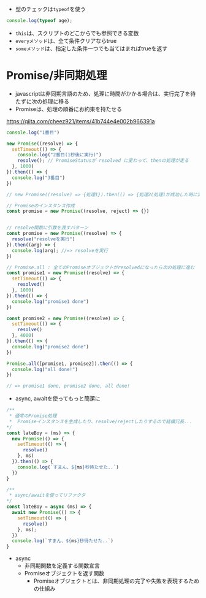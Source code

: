 + 型のチェックは`typeof`を使う
```js
console.log(typeof age);
```
+ `this`は、スクリプトのどこからでも参照できる変数
+ `everyメソッド`は、全て条件クリアならtrue
+ `someメソッド`は、指定した条件一つでも当てはまればtrueを返す


# Promise/非同期処理
- javascriptは非同期言語のため、処理に時間がかかる場合は、実行完了を待たずに次の処理に移る
- Promiseは、処理の順番にお約束を持たせる

https://qiita.com/cheez921/items/41b744e4e002b966391a
```ts
console.log("1番目")

new Promise((resolve) => {
  setTimeout(() => {
    console.log("2番目(1秒後に実行)")
    resolve(); // PromiseStatusが resolved に変わって、thenの処理が走る
  }, 1000)
}).then(() => {
  console.log("3番目")
})

// new Promise((resolve) => {処理1}).then(() => {処理2(処理1が成功した時に実行)} )

// Promiseのインスタンス作成
const promise = new Promise((resolve, reject) => {})


// resolve関数に引数を渡すパターン
const promise = new Promise((resolve) => {
  resolve("resolveを実行")
}).then((arg) => {
  console.log(arg); //=> resolveを実行
})

// Promise.all : 全てのPromiseオブジェクトがresolvedになったら次の処理に進む
const promise1 = new Promise((resolve) => {
  setTimeout(() => {
    resolved()
  }, 1000)
}).then(() => {
  console.log("promise1 done")
})

const promise2 = new Promise((resolve) => {
  setTimeout(() => {
    resolve()
  }, 4000)
}).then(() => {
  console.log("promise2 done")
})

Promise.all([promise1, promise2]).then(() => {
  console.log("all done!")
})

// => promise1 done, promise2 done, all done!

```

+ async, awaitを使ってもっと簡潔に
```ts
/**
 * 通常のPromise処理 
 *  Promiseインスタンスを生成したり、resolve/rejectしたりするので結構冗長...
*/
const lateBoy = (ms) => {
  new Promise(() => {
    setTimeout(() => {
      resolve()
    }, ms)
  }).then(() => {
    console.log(`すまん、${ms}秒待たせた..`)
  })
}

/**
 * async/awaitを使ってリファクタ
*/
const lateBoy = async (ms) => {
  await new Promise(() => {
    setTimeout(() => {
      resolve()
    }, ms);
  })
  console.log(`すまん、${ms}秒待たせた..`)
}
```
+ async
  + 非同期関数を定義する関数宣言
  + Promiseオブジェクトを返す関数
    + Promiseオブジェクトとは、非同期処理の完了や失敗を表現するための仕組み
